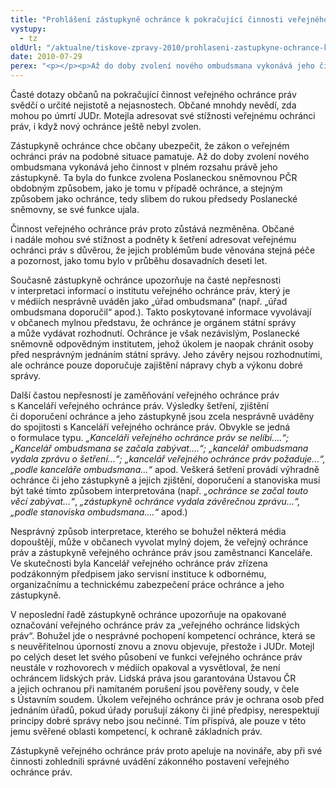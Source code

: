```yaml
---
title: "Prohlášení zástupkyně ochránce k pokračující činnosti veřejného ochránce práv"
vystupy:
  - tz
oldUrl: "/aktualne/tiskove-zpravy-2010/prohlaseni-zastupkyne-ochrance-k-pokracujici-cinnosti-verejneho-ochrance-prav"
date: 2010-07-29
perex: "<p></p><p>Až do doby zvolení nového ombudsmana vykonává jeho činnost v plném rozsahu zástupkyně ochránce RNDr. Jitka Seitlová. Činnost veřejného ochránce práv tedy zůstává nezměněna a občané se na ochránce i nadále mohou obracet se svými stížnostmi a podněty k šetření.</p>"
---
```


<!-- imported from the old website -->

<p>Časté dotazy občanů na pokračující činnost veřejného ochránce práv svědčí o určité nejistotě a nejasnostech. Občané mnohdy nevědí, zda mohou po úmrtí JUDr. Motejla adresovat své stížnosti veřejnému ochránci práv, i když nový ochránce ještě nebyl zvolen. </p><p>Zástupkyně ochránce chce občany ubezpečit, že zákon o veřejném ochránci práv na podobné situace pamatuje. Až do doby zvolení nového ombudsmana vykonává jeho činnost v plném rozsahu právě jeho zástupkyně. Ta byla do funkce zvolena Poslaneckou sněmovnou PČR obdobným způsobem, jako je tomu v případě ochránce, a stejným způsobem jako ochránce, tedy slibem do rukou předsedy Poslanecké sněmovny, se své funkce ujala. </p><p>Činnost veřejného ochránce práv proto zůstává nezměněna. Občané i nadále mohou své stížnost a podněty k šetření adresovat veřejnému ochránci práv s důvěrou, že jejich problémům bude věnována stejná péče a pozornost, jako tomu bylo v průběhu dosavadních deseti let. </p><p>Současně zástupkyně ochránce upozorňuje na časté nepřesnosti v interpretaci informací o institutu veřejného ochránce práv, který je v médiích nesprávně uváděn jako „úřad ombudsmana“ (např. „úřad ombudsmana doporučil“ apod.). Takto poskytované informace vyvolávají v občanech mylnou představu, že ochránce je orgánem státní správy a může vydávat rozhodnutí. Ochránce je však nezávislým, Poslanecké sněmovně odpovědným institutem, jehož úkolem je naopak chránit osoby před nesprávným jednáním státní správy. Jeho závěry nejsou rozhodnutími, ale ochránce pouze doporučuje zajištění nápravy chyb a výkonu dobré správy.</p><p>Další častou nepřesností je zaměňování veřejného ochránce práv s Kanceláří veřejného ochránce práv. Výsledky šetření, zjištění či doporučení ochránce a jeho zástupkyně jsou zcela nesprávně uváděny do spojitosti s Kanceláří veřejného ochránce práv. Obvykle se jedná o formulace typu. <i>„Kanceláři veřejného ochránce práv se nelíbí….“; „Kancelář ombudsmana se začala zabývat….“; „kancelář ombudsmana vydala zprávu o šetření…“; „kancelář veřejného ochránce práv požaduje…“, „podle kanceláře ombudsmana…“</i> apod. Veškerá šetření provádí výhradně ochránce či jeho zástupkyně a jejich zjištění, doporučení a stanoviska musí být také tímto způsobem interpretována (např. <i>„ochránce se začal touto věcí zabývat…“</i>, <i>„zástupkyně ochránce vydala závěrečnou zprávu…“, „podle stanoviska ombudsmana….“</i> apod.)</p><p>Nesprávný způsob interpretace, kterého se bohužel některá média dopouštějí, může v občanech vyvolat mylný dojem, že veřejný ochránce práv a zástupkyně veřejného ochránce práv jsou zaměstnanci Kanceláře. Ve skutečnosti byla Kancelář veřejného ochránce práv zřízena podzákonným předpisem jako servisní instituce k odbornému, organizačnímu a technickému zabezpečení práce ochránce a jeho zástupkyně.</p><p>V neposlední řadě zástupkyně ochránce upozorňuje na opakované označování veřejného ochránce práv za „veřejného ochránce lidských práv“. Bohužel jde o nesprávné pochopení kompetencí ochránce, která se s neuvěřitelnou úporností znovu a znovu objevuje, přestože i JUDr. Motejl po celých deset let svého působení ve funkci veřejného ochránce práv neustále v rozhovorech v médiích opakoval a vysvětloval, že není ochráncem lidských práv. Lidská práva jsou garantována Ústavou ČR a jejich ochranou při namítaném porušení jsou pověřeny soudy, v čele s Ústavním soudem. Úkolem veřejného ochránce práv je ochrana osob před jednáním úřadů, pokud úřady porušují zákony či jiné předpisy, nerespektují principy dobré správy nebo jsou nečinné. Tím přispívá, ale pouze v této jemu svěřené oblasti kompetencí, k ochraně základních práv.</p><p>Zástupkyně veřejného ochránce práv proto apeluje na novináře, aby při své činnosti zohlednili správné uvádění zákonného postavení veřejného ochránce práv.</p>
